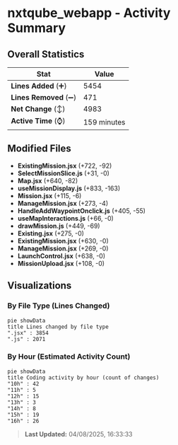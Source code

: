 # nxtqube_webapp - Activity Summary 

## Overall Statistics

| Stat                   | Value                                                             |
| ---------------------- | ----------------------------------------------------------------- |
| **Lines Added** (➕)   | 5454                                          |
| **Lines Removed** (➖) | 471                                        |
| **Net Change** (↕)    | 4983                |
| **Active Time** (⌚)   | 159 minutes |


## Modified Files
- **ExistingMission.jsx** (+722, -92)
- **SelectMissionSlice.js** (+31, -0)
- **Map.jsx** (+640, -82)
- **useMissionDisplay.js** (+833, -163)
- **Mission.jsx** (+115, -6)
- **ManageMission.jsx** (+273, -4)
- **HandleAddWaypointOnclick.js** (+405, -55)
- **useMapInteractions.js** (+66, -0)
- **drawMission.js** (+449, -69)
- **Existing.jsx** (+275, -0)
- **ExistingMission.jsx** (+630, -0)
- **ManageMission.jsx** (+269, -0)
- **LaunchControl.jsx** (+638, -0)
- **MissionUpload.jsx** (+108, -0)

## Visualizations

### By File Type (Lines Changed)

```mermaid
pie showData
title Lines changed by file type
".jsx" : 3854
".js" : 2071
```

### By Hour (Estimated Activity Count)

```mermaid
pie showData
title Coding activity by hour (count of changes)
"10h" : 42
"11h" : 5
"12h" : 15
"13h" : 3
"14h" : 8
"15h" : 19
"16h" : 26
```


> **Last Updated:** 04/08/2025, 16:33:33